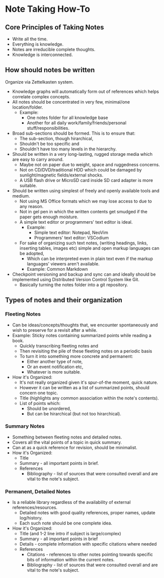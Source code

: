 # Note Taking How-To

## Core Principles of Taking Notes

- Write all the time.
- Everything is knowledge.
- Notes are irreducible complete thoughts.
- Knowledge is interconnected.

## How should notes be written

Organize via Zettelkasten system.

- Knowledge graphs will automatically form out of references which helps correlate complex concepts.
- All notes should be concentrated in very few, minimal/one location/folder.
  - Example:
    - One notes folder for all knowledge base
    - Another for all daily work/family/friends/personal stuff/responsibilities.
- Broad sub-sections should be formed. This is to ensure that:
  - The sub-section, though hirarchical,
  - Shouldn't be too specific and
  - Shouldn't have too many levels in the hierarchy.
- Should be written in a very long-lasting, rugged storage media which are easy to carry around.
  - Maybe not on paper due to weight, space and ruggedness concerns.
  - Not on CD/DVD/traditional HDD which could be damaged by sunlight/magnetic fields/external shocks.
  - A USB flash drive or MicroSD card inside SD card adapter is more suitable.
- Should be written using simplest of freely and openly available tools and medium.
  - Not using MS Office formats which we may lose access to due to any reason.
  - Not in gel pen in which the written contents get smudged if the paper gets enough moisture.
  - A simple text editor or programmers' text editor is ideal.
    - Example:
      - Simple text editor: Notepad, NeoVim
      - Programmers' text editor: VSCodium
  - For sake of organizing such text notes, (writing headings, links, inserting tables, images etc) simple and open markup languages can be adopted,
    - Which can be interpreted even in plain text even if the markup languages' viewers aren't available.
    - Example: Common Markdown
- Checkpoint versioning and backup and sync can and ideally should be implemented using Distributed Version Control System like Git.
  - Basically turning the notes folder into a git repository.

## Types of notes and their organization

### Fleeting Notes

- Can be ideas/concepts/thoughts that, we encounter spontaneously and wish to preserve for a revisit after a while.
- Example: Sticky notes containing summarized points while reading a book.
  - Quickly transcribing fleeting notes and
  - Then revisiting the pile of these fleeting notes on a periodic basis
  - To turn it into something more concrete and permanent:
    - Either another type of note,
    - Or an event notification etc,
    - Whatever is more suitable.
- How it's Organized:
  - It's not really organized given it's spur-of-the moment, quick nature.
  - However it can be written as a list of summarized points, should concern one topic.
  - Title (highlights any common association within the note's contents).
  - List of points which:
    - Should be unordered,
    - But can be hirarchical (but not too hirarchical).

### Summary Notes

- Something between fleeting notes and detailed notes.
- Covers all the vital points of a topic in quick summary.
- Can at as a quick reference for revision, should be minimalist.
- How it's Organized:
  - Title
  - Summary - all important points in brief.
  - References
    - Bibliography - list of sources that were consulted overall and are vital to the note's subject.

### Permanent, Detailed Notes

- Is a reliable library regardless of the availability of external references/resources.
  - Detailed notes with good quality references, proper names, update log/history.
  - Each such note should be one complete idea.
- How it's Organized:
  - Title (and 1-2 line intro if subject is large/complex)
  - Summary - all important points in brief
  - Details - complete information with specific citations where needed
  - References
    - Citations - references to other notes pointing towards specific bits of information within the current notes.
    - Bibliography - list of sources that were consulted overall and are vital to the note's subject.
